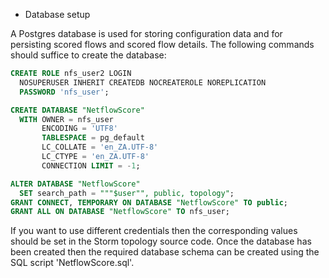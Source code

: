  - Database setup

A Postgres database is used for storing configuration data and for persisting scored flows and scored flow details. The following commands should suffice to create the database:

```SQL
CREATE ROLE nfs_user2 LOGIN
  NOSUPERUSER INHERIT CREATEDB NOCREATEROLE NOREPLICATION
  PASSWORD 'nfs_user';

CREATE DATABASE "NetflowScore"
  WITH OWNER = nfs_user
       ENCODING = 'UTF8'
       TABLESPACE = pg_default
       LC_COLLATE = 'en_ZA.UTF-8'
       LC_CTYPE = 'en_ZA.UTF-8'
       CONNECTION LIMIT = -1;

ALTER DATABASE "NetflowScore"
  SET search_path = """$user"", public, topology";
GRANT CONNECT, TEMPORARY ON DATABASE "NetflowScore" TO public;
GRANT ALL ON DATABASE "NetflowScore" TO nfs_user;
```

If you want to use different credentials then the corresponding values should be set in the Storm topology source code. Once the database has been created then the required database schema can be created using the SQL script 'NetflowScore.sql'.
